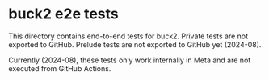 # buck2 e2e tests

This directory contains end-to-end tests for buck2. Private tests are not
exported to GitHub. Prelude tests are not exported to GitHub yet (2024-08).

Currently (2024-08), these tests only work internally in Meta and are not
executed from GitHub Actions.
